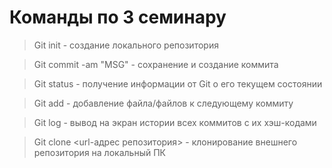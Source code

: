 # Команды по 3 семинару

>Git init - создание локального репозитория

>Git commit -am "MSG" - сохранение и создание коммита 

>Git status - получение информации от Git о его текущем состоянии

>Git add - добавление файла/файлов к следующему коммиту

>Git log - вывод на экран истории всех коммитов с их хэш-кодами

>Git clone <url-адрес репозитория> - клонирование внешнего репозитория на локальный ПК 